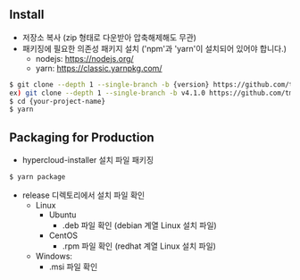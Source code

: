 ## Install

- 저장소 복사 (zip 형태로 다운받아 압축해제해도 무관)
- 패키징에 필요한 의존성 패키지 설치 ('npm'과 'yarn'이 설치되어 있어야 합니다.)
  - nodejs: https://nodejs.org/
  - yarn: https://classic.yarnpkg.com/

```bash
$ git clone --depth 1 --single-branch -b {version} https://github.com/tmax-cloud/hypercloud-installer.git {your-project-name}
ex) git clone --depth 1 --single-branch -b v4.1.0 https://github.com/tmax-cloud/hypercloud-installer.git hypercloud-installer
$ cd {your-project-name}
$ yarn
```

## Packaging for Production

- hypercloud-installer 설치 파일 패키징

```bash
$ yarn package
```

- release 디렉토리에서 설치 파일 확인
  - Linux
    - Ubuntu
      - .deb 파일 확인 (debian 계열 Linux 설치 파일)
    - CentOS
      - .rpm 파일 확인 (redhat 계열 Linux 설치 파일)
  - Windows:
    - .msi 파일 확인
